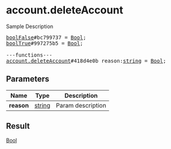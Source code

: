 # account.deleteAccount

Sample Description

<pre>
<a href="../constructor/boolFalse.md">boolFalse</a>#bc799737 = <a href="../type/Bool.md">Bool</a>;
<a href="../constructor/boolTrue.md">boolTrue</a>#997275b5 = <a href="../type/Bool.md">Bool</a>;

---functions---
<a href="../method/account.deleteAccount.md">account.deleteAccount</a>#418d4e0b reason:<a href="../type/string.md">string</a> = <a href="../type/Bool.md">Bool</a>;
</pre>
## Parameters

| Name | Type | Description |
|------|:----:|-------------|
| **reason** | <a href="../type/string.md">string</a> | Param description |

## Result

<a href="../type/Bool.md">Bool</a>


